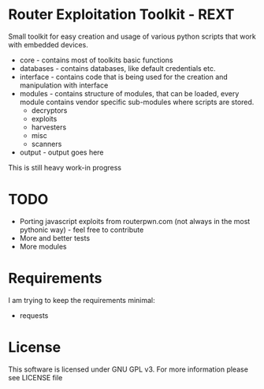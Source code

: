 Router Exploitation Toolkit - REXT
==================================

Small toolkit for easy creation and usage of various python scripts that work with embedded devices.


- core - contains most of toolkits basic functions
- databases - contains databases, like default credentials etc.
- interface - contains code that is being used for the creation and manipulation with interface
- modules - contains structure of modules, that can be loaded, every module contains vendor specific sub-modules where scripts are stored.
    - decryptors
    - exploits
    - harvesters
    - misc
    - scanners
- output - output goes here

This is still heavy work-in progress

TODO
====


- Porting javascript exploits from routerpwn.com (not always in the most pythonic way) - feel free to contribute
- More and better tests
- More modules

Requirements
============
I am trying to keep the requirements minimal:

- requests

License
=======
This software is licensed under GNU GPL v3. For more information please see LICENSE file